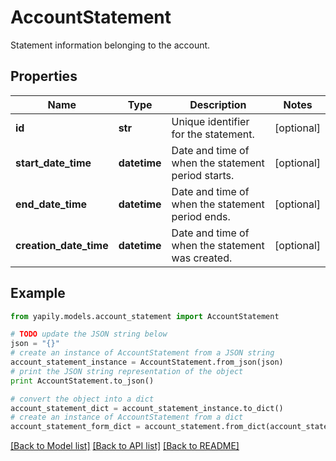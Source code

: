 # AccountStatement

Statement information belonging to the account.

## Properties
Name | Type | Description | Notes
------------ | ------------- | ------------- | -------------
**id** | **str** | Unique identifier for the statement. | [optional] 
**start_date_time** | **datetime** | Date and time of when the statement period starts. | [optional] 
**end_date_time** | **datetime** | Date and time of when the statement period ends. | [optional] 
**creation_date_time** | **datetime** | Date and time of when the statement was created. | [optional] 

## Example

```python
from yapily.models.account_statement import AccountStatement

# TODO update the JSON string below
json = "{}"
# create an instance of AccountStatement from a JSON string
account_statement_instance = AccountStatement.from_json(json)
# print the JSON string representation of the object
print AccountStatement.to_json()

# convert the object into a dict
account_statement_dict = account_statement_instance.to_dict()
# create an instance of AccountStatement from a dict
account_statement_form_dict = account_statement.from_dict(account_statement_dict)
```
[[Back to Model list]](../README.md#documentation-for-models) [[Back to API list]](../README.md#documentation-for-api-endpoints) [[Back to README]](../README.md)


